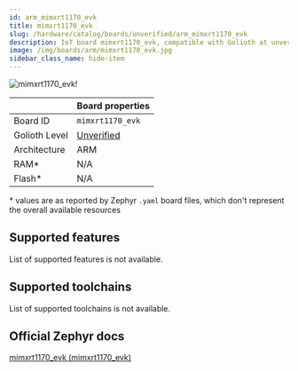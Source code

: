 ```yaml
---
id: arm_mimxrt1170_evk
title: mimxrt1170_evk
slug: /hardware/catalog/boards/unverified/arm_mimxrt1170_evk
description: IoT board mimxrt1170_evk, compatible with Golioth at unverified level.
image: /img/boards/arm/mimxrt1170_evk.jpg
sidebar_class_name: hide-item
---
```


[//]: # (This is an auto-generated file, do not edit! Changes to it will be lost upon re-generation)

![mimxrt1170_evk!](/img/boards/arm/mimxrt1170_evk.jpg "mimxrt1170_evk")

|                | Board properties     |
| -------------  | -------------------- |
| Board ID       | `mimxrt1170_evk` |
| Golioth Level  | [Unverified](/hardware#unverified-boards) |
| Architecture   | ARM |
| RAM*           | N/A |
| Flash*         | N/A |

\* values are as reported by Zephyr `.yaml` board files, which don't represent the overall available resources



## Supported features

List of supported features is not available.

## Supported toolchains

List of supported toolchains is not available.

## Official Zephyr docs

[mimxrt1170_evk (mimxrt1170_evk)](https://docs.zephyrproject.org/latest/boards/arm/mimxrt1170_evk/doc/index.html)
